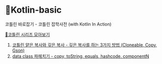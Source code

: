 # 👶Kotlin-basic
코틀린 바로잡기 - 코틀린 잡학사전 (with Kotlin In Action) 

[🧾코틀린 시리즈 모아보기](https://velog.io/@dddooo9/series/Kotlin)

1. [코틀린 얕은 복사와 깊은 복사 - 깊은 복사를 하는 3가지 방법 (Cloneable, Copy, Gson)](https://velog.io/@dddooo9/Kotlin-%EA%B9%8A%EC%9D%80-%EB%B3%B5%EC%82%ACDeep-Copy-%ED%95%98%EB%8A%94-3%EA%B0%80%EC%A7%80-%EB%B0%A9%EB%B2%95)
2. [data class 파헤치기 - copy, toString, equals, hashcode, componentN](https://velog.io/@dddooo9/Kotlin-data-class-%ED%8C%8C%ED%97%A4%EC%B9%98%EA%B8%B0-copy-toString-equals-hashcode-componentN#tostring)
